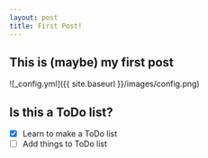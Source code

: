 ```yaml
---
layout: post
title: First Post!
---
```


## This is (maybe) my first post

![_config.yml]({{ site.baseurl }}/images/config.png)

## Is this a ToDo list?
- [x] Learn to make a ToDo list
- [ ] Add things to ToDo list
